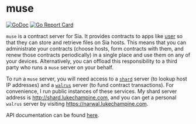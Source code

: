 muse
====

[![GoDoc](https://godoc.org/lukechampine.com/muse?status.svg)](https://godoc.org/lukechampine.com/muse)
[![Go Report Card](https://goreportcard.com/badge/lukechampine.com/muse)](https://goreportcard.com/report/lukechampine.com/muse)

`muse` is a contract server for Sia. It provides contracts to apps like
[user](https://github.com/lukechampine/user) so that they can store and retrieve
files on Sia hosts. This means that you can administrate your contracts (choose
hosts, form contracts with them, and renew those contracts periodically) in a
single place and use them on any of your devices. Alternatively, you can offload
this responsibility to a third party who runs a `muse` server on your behalf.

To run a `muse` server, you will need access to a [`shard`](https://github.com/lukechampine/shard)
server (to lookup host IP addresses) and a [`walrus`](https://github.com/lukechampine/walrus)
server (to fund contract transactions). For convenience, I run public instances
of these services. My shard server address is http://shard.lukechampine.com, and
you can get a personal `walrus` server by visiting https://narwal.lukechampine.com.

API documentation can be found [here](https://lukechampine.com/docs/muse).
